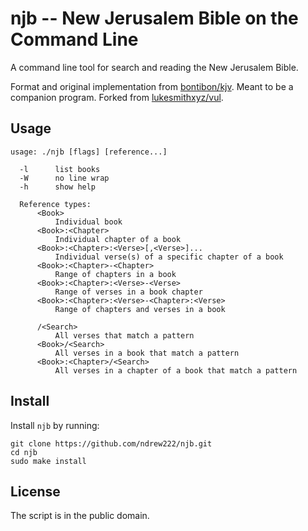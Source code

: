 # njb -- New Jerusalem Bible on the Command Line

A command line tool for search and reading the New Jerusalem Bible.

Format and original implementation from [bontibon/kjv](https://github.com/bontibon/kjv). Meant to be a companion program.
Forked from [lukesmithxyz/vul](https://github.com/lukesmithxyz/vul).

## Usage

    usage: ./njb [flags] [reference...]

      -l      list books
      -W      no line wrap
      -h      show help

      Reference types:
          <Book>
              Individual book
          <Book>:<Chapter>
              Individual chapter of a book
          <Book>:<Chapter>:<Verse>[,<Verse>]...
              Individual verse(s) of a specific chapter of a book
          <Book>:<Chapter>-<Chapter>
              Range of chapters in a book
          <Book>:<Chapter>:<Verse>-<Verse>
              Range of verses in a book chapter
          <Book>:<Chapter>:<Verse>-<Chapter>:<Verse>
              Range of chapters and verses in a book

          /<Search>
              All verses that match a pattern
          <Book>/<Search>
              All verses in a book that match a pattern
          <Book>:<Chapter>/<Search>
              All verses in a chapter of a book that match a pattern



## Install

Install `njb` by running:

```
git clone https://github.com/ndrew222/njb.git
cd njb
sudo make install
```

## License

The script is in the public domain.
